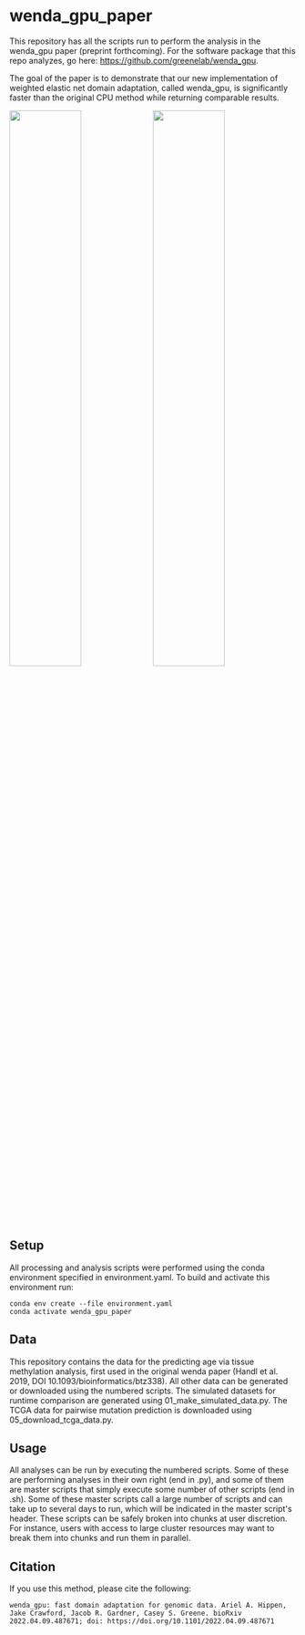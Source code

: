 # wenda_gpu_paper

This repository has all the scripts run to perform the analysis in the wenda_gpu paper (preprint forthcoming). 
For the software package that this repo analyzes, go here: https://github.com/greenelab/wenda_gpu.

The goal of the paper is to demonstrate that our new implementation of weighted elastic net domain adaptation, called wenda_gpu, is significantly faster than the original CPU method while returning comparable results.

<img src="https://github.com/greenelab/wenda_gpu_paper/blob/main/figures/vanilla_true_comparison.png" width=50% height=50%><img src="https://github.com/greenelab/wenda_gpu_paper/blob/main/figures/wenda_true_comparison.png" width=50% height=50%>


## Setup

All processing and analysis scripts were performed using the conda environment specified in environment.yaml. 
To build and activate this environment run:
```
conda env create --file environment.yaml
conda activate wenda_gpu_paper
```

## Data

This repository contains the data for the predicting age via tissue methylation analysis, first used in the original wenda paper (Handl et al. 2019, DOI 10.1093/bioinformatics/btz338).
All other data can be generated or downloaded using the numbered scripts.
The simulated datasets for runtime comparison are generated using 01_make_simulated_data.py.
The TCGA data for pairwise mutation prediction is downloaded using 05_download_tcga_data.py.


## Usage

All analyses can be run by executing the numbered scripts.
Some of these are performing analyses in their own right (end in .py), and some of them are master scripts that simply execute some number of other scripts (end in .sh). 
Some of these master scripts call a large number of scripts and can take up to several days to run, which will be indicated in the master script's header.
These scripts can be safely broken into chunks at user discretion.
For instance, users with access to large cluster resources may want to break them into chunks and run them in parallel.


## Citation
If you use this method, please cite the following:

`wenda_gpu: fast domain adaptation for genomic data.
Ariel A. Hippen, Jake Crawford, Jacob R. Gardner, Casey S. Greene.
bioRxiv 2022.04.09.487671; doi: https://doi.org/10.1101/2022.04.09.487671`

